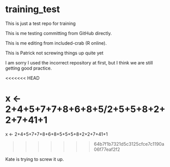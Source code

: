# training_test
This is just a test repo for training

This is me testing committing from GitHub directly.

This is me editing from included-crab (R online).

This is Patrick not screwing things up quite yet

I am sorry I used the incorrect repository at first, but I think we are still getting good practice.

<<<<<<< HEAD

x <- 2+4+5+7+7+8+6+8+5/2+5+5+8+2+2+7+41+1
=======
x <- 2+4+5+7+7+8+6+8+5+5+5+8+2+2+7+41+1
>>>>>>> 64b7f1b7321d5c3125cfce7c1190a06f77eaf2f2

Kate is trying to screw it up.